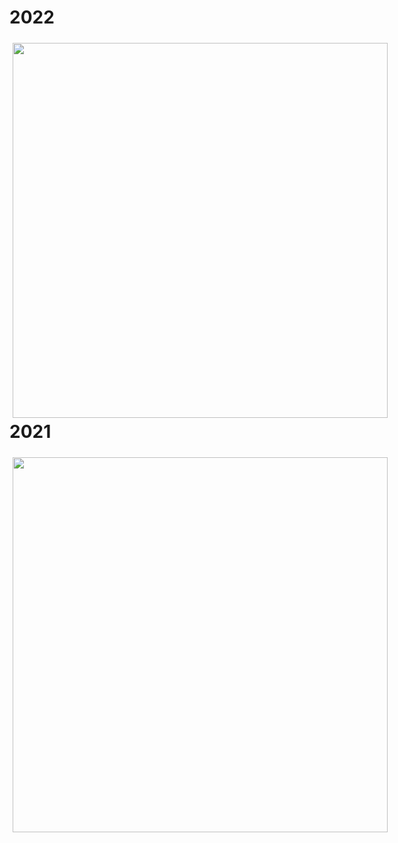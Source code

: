 # 2022
<p style="width:970px;">
    <img src="/biye1.jpg" align="left" width="600" hspace="5" vspace="5">
</p>

# 2021
<p style="width:970px;">
    <img src="/biye1.jpg" align="left" width="600" hspace="5" vspace="5">
</p>

